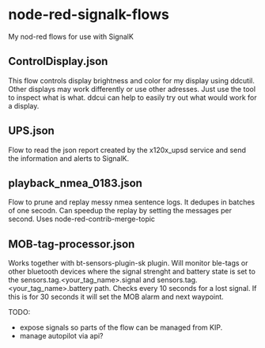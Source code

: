 # node-red-signalk-flows
My nod-red flows for use with SignalK

## ControlDisplay.json
This flow controls display brightness and color for my display using ddcutil. Other displays may work differently or use other adresses. Just use the tool to inspect what is what. ddcui can help to easily try out what would work for a display.

## UPS.json
Flow to read the json report created by the x120x_upsd service and send the information and alerts to SignalK.

## playback_nmea_0183.json
Flow to prune and replay messy nmea sentence logs. It dedupes in batches of one secodn. Can speedup the replay by setting the messages per second.
Uses node-red-contrib-merge-topic

## MOB-tag-processor.json
Works together with bt-sensors-plugin-sk plugin. Will monitor ble-tags or other bluetooth devices where the signal strenght and battery state is set to the sensors.tag.<your_tag_name>.signal and sensors.tag.<your_tag_name>.battery path. Checks every 10 seconds for a lost signal. If this is for 30 seconds it will set the MOB alarm and next waypoint.

TODO: 
- expose signals so parts of the flow can be managed from KIP.
- manage autopilot via api?
